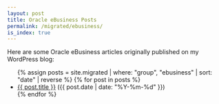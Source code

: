 ```yaml
---
layout: post
title: Oracle eBusiness Posts
permalink: /migrated/ebusiness/
is_index: true
---
```


Here are some Oracle eBusiness articles originally published on my WordPress blog:

<ul>
  {% assign posts = site.migrated | where: "group", "ebusiness" | sort: "date" | reverse %}
  {% for post in posts %}
    <li>
      <a href="{{ post.url }}">{{ post.title }}</a> ({{ post.date | date: "%Y-%m-%d" }})
    </li>
  {% endfor %}
</ul>
